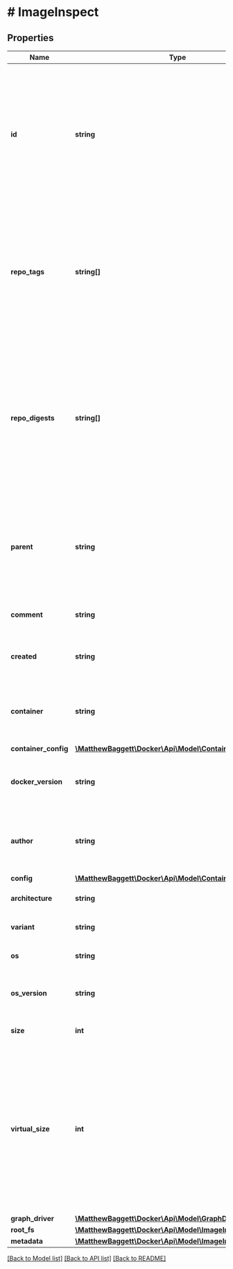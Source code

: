 # # ImageInspect

## Properties

Name | Type | Description | Notes
------------ | ------------- | ------------- | -------------
**id** | **string** | ID is the content-addressable ID of an image.  This identifier is a content-addressable digest calculated from the image&#39;s configuration (which includes the digests of layers used by the image).  Note that this digest differs from the &#x60;RepoDigests&#x60; below, which holds digests of image manifests that reference the image. | [optional]
**repo_tags** | **string[]** | List of image names/tags in the local image cache that reference this image.  Multiple image tags can refer to the same image, and this list may be empty if no tags reference the image, in which case the image is \&quot;untagged\&quot;, in which case it can still be referenced by its ID. | [optional]
**repo_digests** | **string[]** | List of content-addressable digests of locally available image manifests that the image is referenced from. Multiple manifests can refer to the same image.  These digests are usually only available if the image was either pulled from a registry, or if the image was pushed to a registry, which is when the manifest is generated and its digest calculated. | [optional]
**parent** | **string** | ID of the parent image.  Depending on how the image was created, this field may be empty and is only set for images that were built/created locally. This field is empty if the image was pulled from an image registry. | [optional]
**comment** | **string** | Optional message that was set when committing or importing the image. | [optional]
**created** | **string** | Date and time at which the image was created, formatted in [RFC 3339](https://www.ietf.org/rfc/rfc3339.txt) format with nano-seconds. | [optional]
**container** | **string** | The ID of the container that was used to create the image.  Depending on how the image was created, this field may be empty. | [optional]
**container_config** | [**\MatthewBaggett\Docker\Api\Model\ContainerConfig**](ContainerConfig.md) |  | [optional]
**docker_version** | **string** | The version of Docker that was used to build the image.  Depending on how the image was created, this field may be empty. | [optional]
**author** | **string** | Name of the author that was specified when committing the image, or as specified through MAINTAINER (deprecated) in the Dockerfile. | [optional]
**config** | [**\MatthewBaggett\Docker\Api\Model\ContainerConfig**](ContainerConfig.md) |  | [optional]
**architecture** | **string** | Hardware CPU architecture that the image runs on. | [optional]
**variant** | **string** | CPU architecture variant (presently ARM-only). | [optional]
**os** | **string** | Operating System the image is built to run on. | [optional]
**os_version** | **string** | Operating System version the image is built to run on (especially for Windows). | [optional]
**size** | **int** | Total size of the image including all layers it is composed of. | [optional]
**virtual_size** | **int** | Total size of the image including all layers it is composed of.  In versions of Docker before v1.10, this field was calculated from the image itself and all of its parent images. Images are now stored self-contained, and no longer use a parent-chain, making this field an equivalent of the Size field.  &gt; **Deprecated**: this field is kept for backward compatibility, but &gt; will be removed in API v1.44. | [optional]
**graph_driver** | [**\MatthewBaggett\Docker\Api\Model\GraphDriverData**](GraphDriverData.md) |  | [optional]
**root_fs** | [**\MatthewBaggett\Docker\Api\Model\ImageInspectRootFS**](ImageInspectRootFS.md) |  | [optional]
**metadata** | [**\MatthewBaggett\Docker\Api\Model\ImageInspectMetadata**](ImageInspectMetadata.md) |  | [optional]

[[Back to Model list]](../../README.md#models) [[Back to API list]](../../README.md#endpoints) [[Back to README]](../../README.md)
